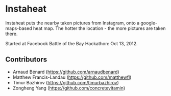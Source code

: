 Instaheat
=========

Instaheat puts the nearby taken pictures from Instagram,
onto a google-maps-based heat map. The hotter the location - the more pictures are taken there.

Started at Facebook Battle of the Bay Hackathon: Oct 13, 2012.

## Contributors
- Arnaud Bénard (<https://github.com/arnaudbenard>)
- Matthew Francis-Landau (<https://github.com/matthewfl>)
- Timur Bazhirov (<https://github.com/timurbazhirov>)
- Zongheng Yang (<https://github.com/concretevitamin>)
